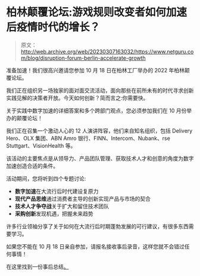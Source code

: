 # 柏林颠覆论坛:游戏规则改变者如何加速后疫情时代的增长？

> 原文：<http://web.archive.org/web/20230307163032/https://www.netguru.com/blog/disruption-forum-berlin-accelerate-growth>

 准备加速！我们很高兴邀请您参加 10 月 18 日在柏林工厂举办的 2022 年柏林颠覆论坛。

我们正在组织另一场独家的面对面交流活动，面向那些在前所未有的时代寻求创新实践见解的决策者开放。今天如何创新？简而言之:你需要快。

关于实践中数字加速的详细答案和多个跨部门观点，您必须参加我们在 10 月份举办的颠覆论坛！

我们正在召集一个激动人心的 12 人演讲阵容，他们来自知名组织，包括 Delivery Hero、OLX 集团、ABN Amro 银行、FINN、Intercom、Nubank、rse Stuttgart、VisionHealth 等。

该活动的主要焦点是从领导力、产品团队管理、获取技术人才和创意的角度为数字加速创造合适的条件。

活动期间，您将听到四个专题讨论:

*   **数字加速**在大流行后时代建设复原力
*   **现代产品思维**通过消费者主导的创新实现产品与市场的契合
*   **技术人才争夺战**关于扩大和留住技术团队
*   **采购创新**发现机遇，把握未来趋势

许多行业领袖分享了关于如何在大流行后时期蓬勃发展的可行建议，有很多东西需要学习。

如果您不能在 10 月 18 日亲自参加，请报名接收事后录音，这样您就不会错过任何事情！

在这里找到一份事后总结[。](/web/20221206213156/https://www.netguru.com/blog/recap-disruption-forum-berlin-2022)